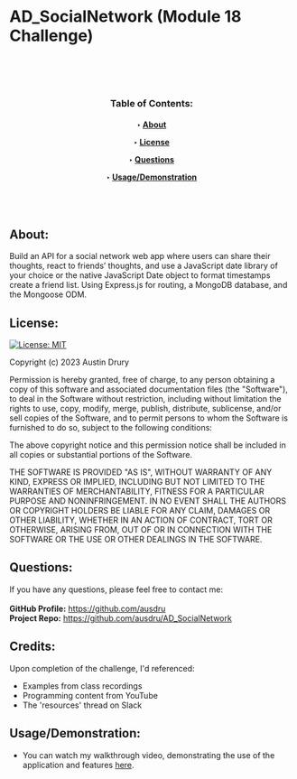 # AD_SocialNetwork (Module 18 Challenge)

<br>
<br>
<br>
<h3 style="text-align: center;">Table of Contents:</h3>
<h4 style="text-align: center;">

‣ [About](#about) <br>

‣ [License](#license) <br>

‣ [Questions](#questions) <br>

‣ [Usage/Demonstration](#demonstration) <br>
<br>
<br>
<br>

</h4>


## About:
Build an API for a social network web app where users can share their thoughts, react to friends’ thoughts, and use a JavaScript date library of your choice or the native JavaScript Date object to format timestamps create a friend list. Using Express.js for routing, a MongoDB database, and the Mongoose ODM. 

## License:
[![License: MIT](https://img.shields.io/badge/License-MIT-yellow.svg)](https://opensource.org/licenses/MIT)

Copyright (c) 2023 Austin Drury

Permission is hereby granted, free of charge, to any person obtaining a copy
of this software and associated documentation files (the "Software"), to deal
in the Software without restriction, including without limitation the rights
to use, copy, modify, merge, publish, distribute, sublicense, and/or sell
copies of the Software, and to permit persons to whom the Software is
furnished to do so, subject to the following conditions:

The above copyright notice and this permission notice shall be included in all
copies or substantial portions of the Software.

THE SOFTWARE IS PROVIDED "AS IS", WITHOUT WARRANTY OF ANY KIND, EXPRESS OR
IMPLIED, INCLUDING BUT NOT LIMITED TO THE WARRANTIES OF MERCHANTABILITY,
FITNESS FOR A PARTICULAR PURPOSE AND NONINFRINGEMENT. IN NO EVENT SHALL THE
AUTHORS OR COPYRIGHT HOLDERS BE LIABLE FOR ANY CLAIM, DAMAGES OR OTHER
LIABILITY, WHETHER IN AN ACTION OF CONTRACT, TORT OR OTHERWISE, ARISING FROM,
OUT OF OR IN CONNECTION WITH THE SOFTWARE OR THE USE OR OTHER DEALINGS IN THE
SOFTWARE.

## Questions:
If you have any questions, please feel free to contact me:
<br>
<br>
<b>GitHub Profile:</b> https://github.com/ausdru <br>
<b>Project Repo:</b> https://github.com/ausdru/AD_SocialNetwork

## Credits:
Upon completion of the challenge, I'd referenced:
- Examples from class recordings
- Programming content from YouTube
- The 'resources' thread on Slack

## Usage/Demonstration:
- You can watch my walkthrough video, demonstrating the use of the application and features [here](linkhere).
